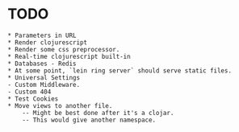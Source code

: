 
# TODO 

	* Parameters in URL
	* Render clojurescript
	* Render some css preprocessor.
	* Real-time clojurescript built-in
	* Databases - Redis
	* At some point, `lein ring server` should serve static files.
	* Universal Settings
	- Custom Middleware.
	- Custom 404
	* Test Cookies
	* Move views to another file.
		-- Might be best done after it's a clojar.
		-- This would give another namespace.


